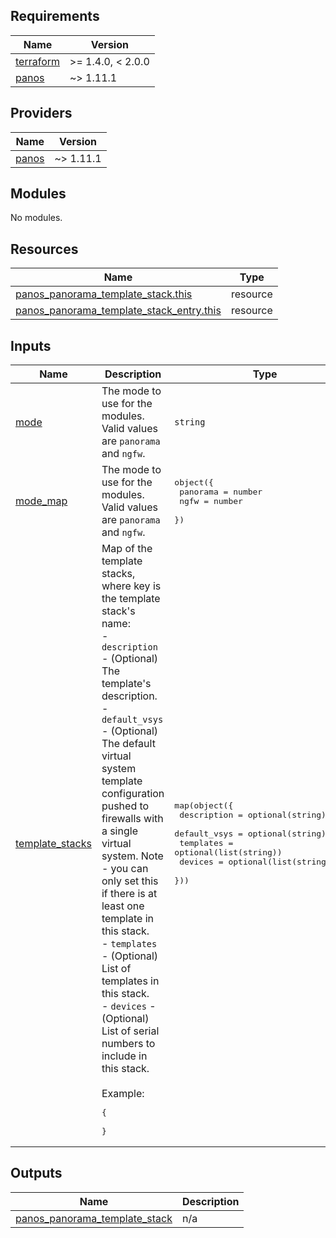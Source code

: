 <!-- BEGINNING OF PRE-COMMIT-TERRAFORM DOCS HOOK -->
## Requirements

| Name | Version |
|------|---------|
| <a name="requirement_terraform"></a> [terraform](#requirement\_terraform) | >= 1.4.0, < 2.0.0 |
| <a name="requirement_panos"></a> [panos](#requirement\_panos) | ~> 1.11.1 |

## Providers

| Name | Version |
|------|---------|
| <a name="provider_panos"></a> [panos](#provider\_panos) | ~> 1.11.1 |

## Modules

No modules.

## Resources

| Name | Type |
|------|------|
| [panos_panorama_template_stack.this](https://registry.terraform.io/providers/PaloAltoNetworks/panos/latest/docs/resources/panorama_template_stack) | resource |
| [panos_panorama_template_stack_entry.this](https://registry.terraform.io/providers/PaloAltoNetworks/panos/latest/docs/resources/panorama_template_stack_entry) | resource |

## Inputs

| Name | Description | Type | Default | Required |
|------|-------------|------|---------|:--------:|
| <a name="input_mode"></a> [mode](#input\_mode) | The mode to use for the modules. Valid values are `panorama` and `ngfw`. | `string` | n/a | yes |
| <a name="input_mode_map"></a> [mode\_map](#input\_mode\_map) | The mode to use for the modules. Valid values are `panorama` and `ngfw`. | <pre>object({<br>    panorama = number<br>    ngfw     = number<br>  })</pre> | <pre>{<br>  "ngfw": 1,<br>  "panorama": 0<br>}</pre> | no |
| <a name="input_template_stacks"></a> [template\_stacks](#input\_template\_stacks) | Map of the template stacks, where key is the template stack's name:<br>- `description` - (Optional) The template's description.<br>- `default_vsys` - (Optional) The default virtual system template configuration pushed to firewalls with a single virtual system. Note - you can only set this if there is at least one template in this stack.<br>- `templates` - (Optional) List of templates in this stack.<br>- `devices` - (Optional) List of serial numbers to include in this stack.<br><br>Example:<pre>{<br><br>}</pre> | <pre>map(object({<br>    description  = optional(string)<br>    default_vsys = optional(string)<br>    templates    = optional(list(string))<br>    devices      = optional(list(string), [])<br>  }))</pre> | `{}` | no |

## Outputs

| Name | Description |
|------|-------------|
| <a name="output_panos_panorama_template_stack"></a> [panos\_panorama\_template\_stack](#output\_panos\_panorama\_template\_stack) | n/a |
<!-- END OF PRE-COMMIT-TERRAFORM DOCS HOOK -->
